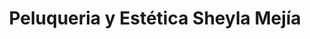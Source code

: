 ---
title: "Peluqueria y Estética Sheyla Mejía"
url: /sevilla/peluqueria-y-estetica-sheyla-mejia/
shop: Friseur
---
